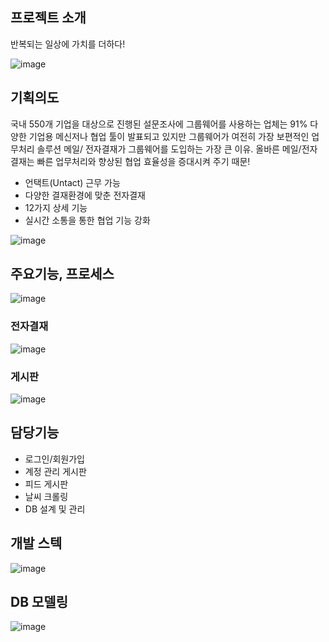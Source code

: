 ## 프로젝트 소개
반복되는 일상에 가치를 더하다!

![image](https://github.com/hstar0124/group-whale/assets/57317290/e08b07f7-3f4f-41b7-9940-0f585fbb39f1)

## 기획의도

국내 550개 기업을 대상으로 진행된 설문조사에 그룹웨어를 사용하는 업체는 91%
다양한 기업용 메신저나 협업 툴이 발표되고 있지만 그룹웨어가 여전히 가장 보편적인 업무처리 솔루션
메일/ 전자결재가 그룹웨어를 도입하는 가장 큰 이유.
올바른 메일/전자결재는 빠른 업무처리와 향상된 협업 효율성을 증대시켜 주기 때문!

- 언택트(Untact) 근무 가능
- 다양한 결재환경에 맞춘 전자결재
- 12가지 상세 기능
- 실시간 소통을 통한 협업 기능 강화

![image](https://github.com/hstar0124/group-whale/assets/57317290/50a39aea-0910-45bd-b208-824645e3682f)

## 주요기능, 프로세스

![image](https://github.com/hstar0124/group-whale/assets/57317290/712b711c-9912-4394-9ff9-e041b1ea8cc4)

### 전자결재

![image](https://github.com/hstar0124/group-whale/assets/57317290/a261ceb5-5b2f-4e38-bcd4-74c54fd78296)

### 게시판

![image](https://github.com/hstar0124/group-whale/assets/57317290/aa47ba50-bed5-4d91-ad31-6eebdc5487a0)

## 담당기능
- 로그인/회원가입
- 계정 관리 게시판
- 피드 게시판
- 날씨 크롤링
- DB 설계 및 관리

## 개발 스텍

![image](https://github.com/hstar0124/group-whale/assets/57317290/3fd285fe-c04a-4324-bee8-d96931feb7b2)

## DB 모델링

![image](https://github.com/hstar0124/group-whale/assets/57317290/7688444c-8e1d-4bd4-be35-2e12da145562)
